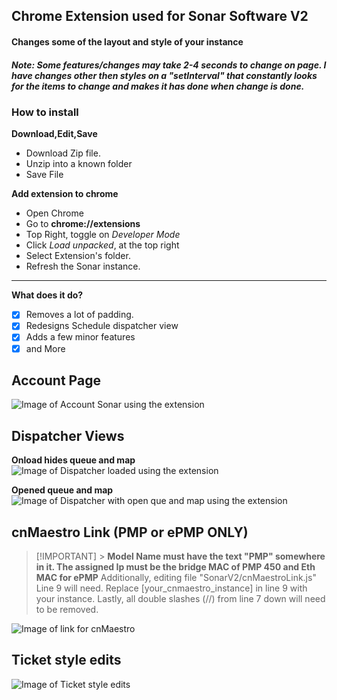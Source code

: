 ## Chrome Extension used for Sonar Software V2

#### Changes some of the layout and style of your instance

##### Note: Some features/changes may take 2-4 seconds to change on page. I have changes other then styles on a "setInterval" that constantly looks for the items to change and makes it has done when change is done.

### How to install

**Download,Edit,Save**

- Download Zip file.
- Unzip into a known folder
- Save File

**Add extension to chrome**

- Open Chrome
- Go to **chrome://extensions**
- Top Right, toggle on _Developer Mode_
- Click _Load unpacked_, at the top right
- Select Extension's folder.
- Refresh the Sonar instance.

---

**What does it do?**

- [x] Removes a lot of padding.
- [x] Redesigns Schedule dispatcher view
- [x] Adds a few minor features
- [x] and More

## Account Page

![Image of Account Sonar using the extension](https://github.com/MrBearedJoe/SonarV2_EditedLayout/blob/main/images/accountSS.png)

## Dispatcher Views

**Onload hides queue and map**
![Image of Dispatcher loaded using the extension](https://github.com/MrBearedJoe/SonarV2_EditedLayout/blob/main/images/dispatcherViewSS_start.png)

**Opened queue and map**
![Image of Dispatcher with open que and map using the extension](https://github.com/MrBearedJoe/SonarV2_EditedLayout/blob/main/images/dispatcherViewSS_show.png)

## cnMaestro Link (PMP or ePMP ONLY)

> [!IMPORTANT] > **Model Name must have the text "PMP" somewhere in it. The assigned Ip must be the bridge MAC of PMP 450 and Eth MAC for ePMP**
> Additionally, editing file "SonarV2/cnMaestroLink.js" Line 9 will need. Replace [your_cnmaestro_instance] in line 9 with your instance.
> Lastly, all double slashes (//) from line 7 down will need to be removed.

![Image of link for cnMaestro](https://github.com/MrBearedJoe/SonarV2_EditedLayout/blob/main/images/cnmSS.png)

## Ticket style edits

![Image of Ticket style edits](https://github.com/MrBearedJoe/SonarV2_EditedLayout/blob/main/images/ticketSS.png)
